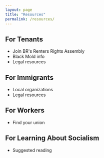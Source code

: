 ```yaml
---
layout: page
title: "Resources"
permalink: /resources/
---
```


## For Tenants

- Join BR's Renters Rights Assembly
- Black Mold info
- Legal resources

## For Immigrants

- Local organizations
- Legal resources

## For Workers

- Find your union

## For Learning About Socialism

- Suggested reading
